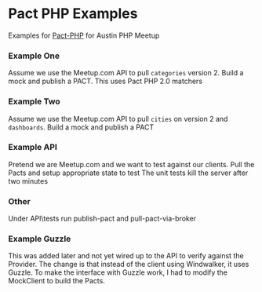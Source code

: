 # Pact PHP Examples

Examples for [Pact-PHP](https://github.com/pact-foundation/pact-php/) for Austin PHP Meetup

### Example One 
Assume we use the Meetup.com API to pull `categories` version 2.   Build a mock and publish a PACT.   This uses Pact PHP 2.0 matchers

### Example Two 
Assume we use the Meetup.com API to pull `cities` on version 2 and `dashboards`.   Build a mock and publish a PACT


### Example API
Pretend we are Meetup.com and we want to test against our clients.  Pull the Pacts and setup appropriate state to test
The unit tests kill the server after two minutes

### Other 
Under API\tests run publish-pact and pull-pact-via-broker

### Example Guzzle
This was added later and not yet wired up to the API to verify against the Provider.   The change is that instead of the client using Windwalker, it uses Guzzle.   To make the interface with Guzzle work, I had to modify the MockClient to build the Pacts.